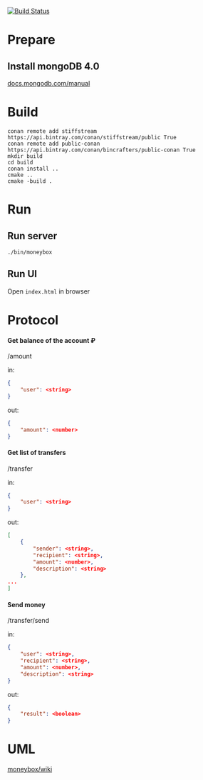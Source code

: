 [![Build Status](https://travis-ci.org/bonewell/moneybox.svg?branch=develop)](https://travis-ci.org/bonewell/moneybox)

# Prepare
## Install mongoDB 4.0
[docs.mongodb.com/manual](https://docs.mongodb.com/manual/administration/install-community/)

# Build
```Shell
conan remote add stiffstream https://api.bintray.com/conan/stiffstream/public True
conan remote add public-conan https://api.bintray.com/conan/bincrafters/public-conan True
mkdir build
cd build
conan install ..
cmake ..
cmake -build .
```

# Run
## Run server
```Shell
./bin/moneybox
```

## Run UI
Open `index.html` in browser

# Protocol

#### Get balance of the account ₽
/amount

in:
```json
{
    "user": <string>
}
```
out:
```json
{
    "amount": <number>
}
```

#### Get list of transfers
/transfer

in:
```json
{
    "user": <string>
}
```
out:
```json
[
    {
        "sender": <string>,
        "recipient": <string>,
        "amount": <number>,
        "description": <string>
    },
...
]
```

#### Send money
/transfer/send

in:
```json
{
    "user": <string>,
    "recipient": <string>,
    "amount": <number>,
    "description": <string>
}
```
out:
```json
{
    "result": <boolean>
}
```

# UML
[moneybox/wiki](https://github.com/bonewell/moneybox/wiki)
